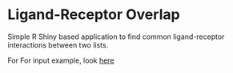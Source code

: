 # Ligand-Receptor Overlap

Simple R Shiny based application to find common ligand-receptor interactions between two lists.


For For input example, look [here](https://github.com/IPFModels/ligand-receptor-overlap/tree/main/data/Example)